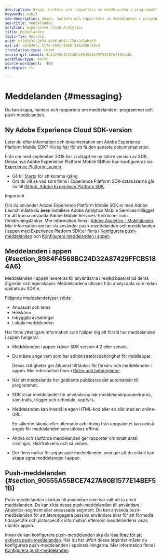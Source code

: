 ```yaml
---
description: Skapa, hantera och rapportera om meddelanden i programmet och push-meddelanden.
keywords: mobil
seo-description: Skapa, hantera och rapportera om meddelanden i programmet och push-meddelanden.
seo-title: Meddelanden
solution: Experience Cloud,Analytics
title: Meddelanden
topic-fix: Metrics
uuid: e32d3e35-2d09-4ddf-8919-75dc895abcb3
exl-id: e6d076fc-3176-4591-8388-314b936c58cd
translation-type: tm+mt
source-git-commit: 4c2a255b343128d2904530279751767e7f99a10a
workflow-type: tm+mt
source-wordcount: '469'
ht-degree: 1%

---
```


# Meddelanden {#messaging}

Du kan skapa, hantera och rapportera om meddelanden i programmet och push-meddelanden.

## Ny Adobe Experience Cloud SDK-version

Letar du efter information och dokumentation om Adobe Experience Platform Mobile SDK? Klicka [här](https://aep-sdks.gitbook.io/docs/) för att få den senaste dokumentationen.

Från om med september 2018 har vi släppt en ny större version av SDK. Dessa nya Adobe Experience Platform Mobile SDK:er kan konfigureras via [Experience Platform Launch](https://www.adobe.com/experience-platform/launch.html).

* Gå till [Starta](https://launch.adobe.com/) för att komma igång.
* Om du vill se vad som finns i Experience Platform SDK-databaserna går du till [Github: Adobe Experience Platform SDK](https://github.com/Adobe-Marketing-Cloud/acp-sdks).

>[!IMPORTANT]
>
> Om du använder Adobe Experience Platform Mobile SDK:er med Adobe Launch måste du **även** installera Adobe Analytics Mobile Services-tillägget för att kunna använda Adobe Mobile Services-funktioner som förvärvningslänkar. Mer information finns i [Adobe Analytics - Mobiltjänster](https://aep-sdks.gitbook.io/docs/using-mobile-extensions/adobe-analytics-mobile-services). Mer information om hur du använder push-meddelanden och meddelanden i appen med Experience Platform SDK:er finns i [Konfigurera push-meddelanden](https://aep-sdks.gitbook.io/docs/using-mobile-extensions/adobe-analytics-mobile-services#set-up-push-messaging) och [Konfigurera meddelanden i appen](https://aep-sdks.gitbook.io/docs/using-mobile-extensions/adobe-analytics-mobile-services#set-up-in-app-messaging).

## Meddelanden i appen {#section_8984F4568BC24D32A87429FFCB5184A6}

Meddelanden i appen levereras till användarna i realtid baserat på deras åtgärder och egenskaper. Meddelandena utlöses från analysdata som redan spårats av SDK:n.

Följande meddelandetyper stöds:

* Anpassat och tema
* Helskärm
* Inbyggda aviseringar
* Lokala meddelanden

Här finns ytterligare information som hjälper dig att förstå hur meddelanden i appen fungerar:

* Meddelanden i appen kräver SDK version 4.2 eller senare.
* Du måste ange vem som har administratörsbehörighet för mobilappar.

   Dessa rättigheter ger åtkomst till länkar för förvärv och meddelanden i appen. Mer information finns i [Roller och behörigheter](/help/using/gs/c-mob-roles-and-permissions.md).
* När ett meddelande har godkänts publiceras det automatiskt till programmet.
* SDK visar meddelandet för användarna när meddelandeparametrarna, som traits, trigger och schedule, uppfylls.
* Meddelanden kan innehålla egen HTML-kod eller en bild med en online-URL.

   En säkerhetskopia eller alternativ avbildning från apppaketet kan också anges för meddelanden som utlöses offline.
* Aktiva och slutförda meddelanden ger rapporter om totalt antal visningar, klickfrekvens och så vidare.
* Det finns mallar för anpassade meddelanden, som gör att du enkelt kan skapa egna meddelanden i appen.

## Push-meddelanden {#section_90555A55BCE7427A90B1577E14BEF51B}

Push-meddelanden skickas till användare som har valt att ta emot meddelanden. Du kan rikta dessa push-meddelanden till användare i Analytics-segment eller anpassade segment. Du kan använda push-meddelanden för att återengagera passiva användare eller för att förmedla tidsspecifik och platsspecifik information eftersom meddelandena visas utanför appen.

Innan du kan konfigurera push-meddelanden ska du läsa [Krav för att aktivera push-meddelanden](/help/using/c-manage-app-settings/c-mob-confg-app/configure-push-messaging/prerequisites-push-messaging.md). När du har utfört dessa åtgärder måste du konfigurera push-meddelanden i appinställningarna. Mer information finns i [Konfigurera push-meddelanden](/help/using/c-manage-app-settings/c-mob-confg-app/configure-push-messaging/configure-push-messaging.md).
